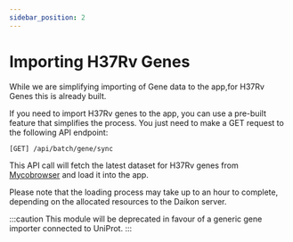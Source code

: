 ```yaml
---
sidebar_position: 2
---
```

# Importing H37Rv Genes
While we are simplifying importing of Gene data to the app,for H37Rv Genes this is already built.

If you need to import H37Rv genes to the app, you can use a pre-built feature that simplifies the process. You just need to make a GET request to the following API endpoint:

```
[GET] /api/batch/gene/sync
```

This API call will fetch the latest dataset for H37Rv genes from [Mycobrowser](https://mycobrowser.epfl.ch/) and load it into the app. 

Please note that the loading process may take up to an hour to complete, depending on the allocated resources to the Daikon server.


:::caution
This module will be deprecated in favour of a generic gene importer connected to UniProt.
:::